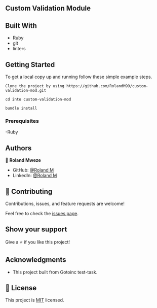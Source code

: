 
## Custom Validation Module


## Built With

- Ruby
- git
- linters

## Getting Started

To get a local copy up and running follow these simple example steps.
```
Clone the project by using https://github.com/RolandM99/custom-validation-mod.git

cd into custom-validation-mod

bundle install

```

### Prerequisites

-Ruby

## Authors

👤 **Roland Mweze** 
- GitHub: [@Roland M](https://github.com/rolandm99)
- LinkedIn: [@Roland M](https://www.linkedin.com/in/roland-mweze/)



## 🤝 Contributing

Contributions, issues, and feature requests are welcome!

Feel free to check the [issues page](../../issues/).

## Show your support

Give a ⭐️ if you like this project!

## Acknowledgments

- This project built from Gotoinc test-task.

## 📝 License

This project is [MIT](./MIT.md) licensed.